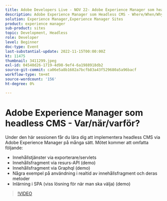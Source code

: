 ```yaml
---
title: Adobe Developers Live - NOV 22- Adobe Experience Manager som headless CMS - Var/när/varför?
description: Adobe Experience Manager som Headless CMS - Where/When/Why?Under den här sessionen får du lära dig att implementera headless CMS via Adobe Experience Manager på många sätt. Den här sessionen kommer att omfatta följande - Innehållstjänster via exporterare/servrar - Innehållsfragment via resurs-API (demo) Innehållsfragment via Graphql (demo) Vissa användningsfall i realtid om användning av innehållsfragment och deras metoder SPA Redigerarens varningar (Viss lösningsstrategi när man ska välja) (demo)
solution: Experience Manager,Experience Manager Sites
product: experience manager
sub-product: sites
topic: Development, Headless
role: Developer
level: Beginner
doc-type: Event
last-substantial-update: 2022-11-15T00:00:00Z
kt: 11475
thumbnail: 3411299.jpeg
exl-id: 04540d26-1719-4d98-9ef4-6a1988918db2
source-git-commit: ca06e5a8b1602a7bcfb83a43f529680a5a96bacf
workflow-type: tm+mt
source-wordcount: '156'
ht-degree: 0%

---
```


# Adobe Experience Manager som headless CMS - Var/när/varför?

Under den här sessionen får du lära dig att implementera headless CMS via Adobe Experience Manager på många sätt. Mötet kommer att omfatta följande:

* Innehållstjänster via exporterare/servlets
* Innehållsfragment via resurs-API (demo)
* Innehållsfragment via Graphql (demo)
* Några exempel på användning i realtid av innehållsfragment och deras metoder
* Inlärning i SPA (viss lösning för när man ska välja) (demo)

>[!VIDEO](https://video.tv.adobe.com/v/3411299/?quality=12&learn=on)
